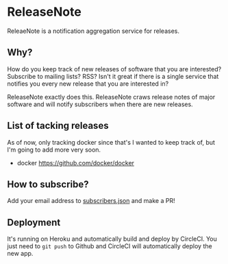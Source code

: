# ReleaseNote
ReleaeNote is a notification aggregation service for releases.

## Why?
How do you keep track of new releases of software that you are interested? Subscribe to mailing lists? RSS?
Isn't it great if there is a single service that notifies you every new release that you are interested in?

ReleaseNote exactly does this. ReleaseNote craws release notes of major software and will notify subscribers when there are new releases.

## List of tacking releases
As of now, only tracking docker since that's I wanted to keep track of, but I'm going to add more very soon.

- docker https://github.com/docker/docker 

## How to subscribe?
Add your email address to [subscribers.json](https://github.com/kimh/release_note/blob/master/subscribers.json) and make a PR!

## Deployment
It's running on Heroku and automatically build and deploy by CircleCI. You just need to `git push` to Github and CircleCI will automatically deploy the new app.
